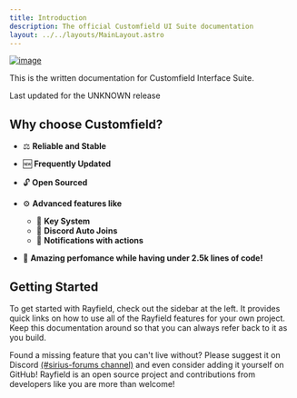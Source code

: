 ```yaml
---
title: Introduction
description: The official Customfield UI Suite documentation
layout: ../../layouts/MainLayout.astro
---
```


[![image](https://user-images.githubusercontent.com/77512805/209696209-dc87560f-8e55-407e-a5df-31ec31381c51.png)](https://discord.gg/sirius)

This is the written documentation for Customfield Interface Suite.

Last updated for the UNKNOWN release

## Why choose Customfield?

- ⚖️ **Reliable and Stable**
- 🆕 **Frequently Updated**
- 🔓 **Open Sourced**
- ⚙️ **Advanced features like**

  - 🔑 **Key System**
  - 🔗 **Discord Auto Joins**
  - 🔔 **Notifications with actions**

- 💃 **Amazing perfomance while having under 2.5k lines of code!**

## Getting Started

To get started with Rayfield, check out the sidebar at the left. It provides quick links on how to use all of the Rayfield features for your own project. Keep this documentation around so that you can always refer back to it as you build.

Found a missing feature that you can't live without? Please suggest it on Discord [(#sirius-forums channel)](https://discord.gg/sirius) and even consider adding it yourself on GitHub! Rayfield is an open source project and contributions from developers like you are more than welcome!
